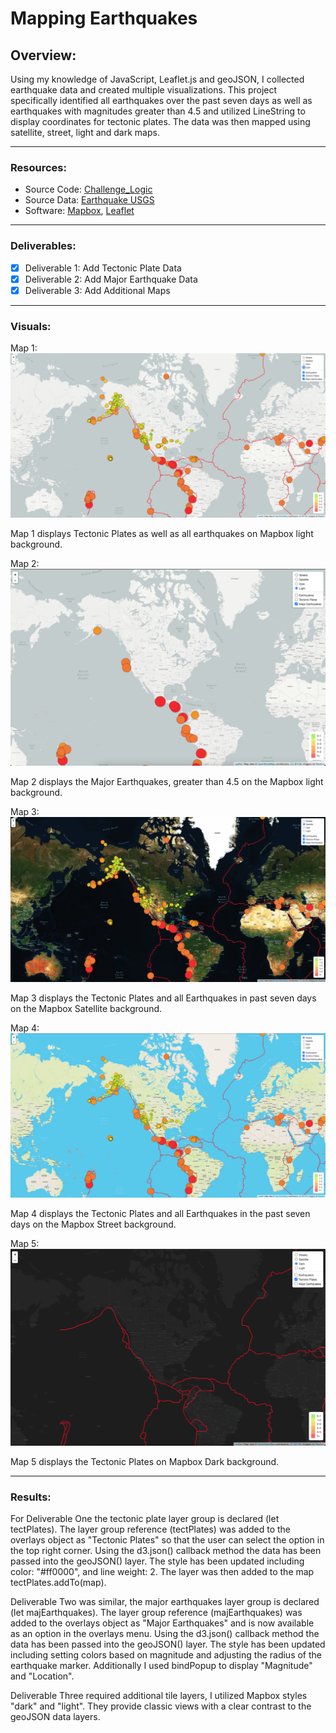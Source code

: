 # Mapping Earthquakes

## Overview:
Using my knowledge of JavaScript, Leaflet.js and geoJSON, I collected earthquake data and created multiple visualizations. This project specifically identified all earthquakes over the past seven days as well as earthquakes with magnitudes greater than 4.5 and utilized LineString to display coordinates for tectonic plates. The data was then mapped using satellite, street, light and dark maps. 

------
### Resources:
* Source Code: [Challenge_Logic](https://github.com/caseygomez/Mapping_Earthquakes/blob/main/Earthquake_Challenge/static/js/challenge_logic.js)
* Source Data: [Earthquake USGS](https://earthquake.usgs.gov/)
* Software: [Mapbox](https://www.mapbox.com/), [Leaflet](https://leafletjs.com/)

---
### Deliverables:
- [x] Deliverable 1: Add Tectonic Plate Data
- [x] Deliverable 2: Add Major Earthquake Data
- [x] Deliverable 3: Add Additional Maps 

---
### Visuals: 
Map 1: ![Tectonic Plates](https://github.com/caseygomez/Mapping_Earthquakes/blob/main/Earthquake_Challenge/images/light.png)

Map 1 displays Tectonic Plates as well as all earthquakes on Mapbox light background. 

Map 2: ![Major Earthquakes](https://github.com/caseygomez/Mapping_Earthquakes/blob/main/Earthquake_Challenge/images/lightmajor.png)

Map 2 displays the Major Earthquakes, greater than 4.5 on the Mapbox light background. 

Map 3: ![Satellite Tectonic Plates and Earthquakes](https://github.com/caseygomez/Mapping_Earthquakes/blob/main/Earthquake_Challenge/images/satellite.png)

Map 3 displays the Tectonic Plates and all Earthquakes in past seven days on the Mapbox Satellite background. 

Map 4: ![Street View](https://github.com/caseygomez/Mapping_Earthquakes/blob/main/Earthquake_Challenge/images/streets.png)

Map 4 displays the Tectonic Plates and all Earthquakes in the past seven days on the Mapbox Street background. 

Map 5: ![Dark Tectonic Plates](https://github.com/caseygomez/Mapping_Earthquakes/blob/main/Earthquake_Challenge/images/darkplates.png)

Map 5 displays the Tectonic Plates on Mapbox Dark background. 

---
### Results: 
For Deliverable One the tectonic plate layer group is declared (let tectPlates). The layer group reference (tectPlates) was added to the overlays object as "Tectonic Plates" so that the user can select the option in the top right corner. Using the d3.json() callback method the data has been passed into the geoJSON() layer. The style has been updated including color: "#ff0000", and line weight: 2. The layer was then added to the map tectPlates.addTo(map). 

Deliverable Two was similar, the major earthquakes layer group is declared (let majEarthquakes). The layer group reference (majEarthquakes) was added to the overlays object as "Major Earthquakes" and is now available as an option in the overlays menu. Using the d3.json() callback method the data has been passed into the geoJSON() layer. The style has been updated including setting colors based on magnitude and adjusting the radius of the earthquake marker. Additionally I used bindPopup to display "Magnitude" and "Location". 

Deliverable Three required additional tile layers, I utilized Mapbox styles "dark" and "light". They provide classic views with a clear contrast to the geoJSON data layers. 
